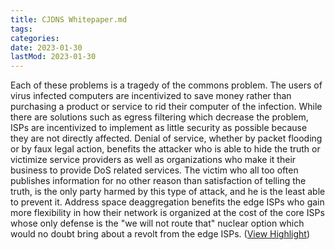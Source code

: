 ```yaml
---
title: CJDNS Whitepaper.md
tags:
categories:
date: 2023-01-30
lastMod: 2023-01-30
---
```

Each of these problems is a tragedy of the commons problem. The users of virus infected computers are incentivized to save money rather than purchasing a product or service to rid their computer of the infection. While there are solutions such as egress filtering which decrease the problem, ISPs are incentivized to implement as little security as possible because they are not directly affected. Denial of service, whether by packet flooding or by faux legal action, benefits the attacker who is able to hide the truth or victimize service providers as well as organizations who make it their business to provide DoS related services. The victim who all too often publishes information for no other reason than satisfaction of telling the truth, is the only party harmed by this type of attack, and he is the least able to prevent it. Address space deaggregation benefits the edge ISPs who gain more flexibility in how their network is organized at the cost of the core ISPs whose only defense is the "we will not route that" nuclear option which would no doubt bring about a revolt from the edge ISPs. ([View Highlight](https://read.readwise.io/read/01gmq4fsdf98b690x96vac5h5r))

